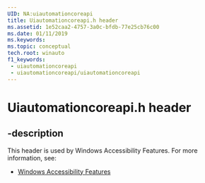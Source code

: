 ```yaml
---
UID: NA:uiautomationcoreapi
title: Uiautomationcoreapi.h header
ms.assetid: 1e52caa2-4757-3a0c-bfdb-77e25cb76c00
ms.date: 01/11/2019
ms.keywords: 
ms.topic: conceptual
tech.root: winauto
f1_keywords:
 - uiautomationcoreapi
 - uiautomationcoreapi/uiautomationcoreapi
---
```


# Uiautomationcoreapi.h header


## -description

This header is used by Windows Accessibility Features. For more information, see:

- [Windows Accessibility Features](../_winauto/index.md)

